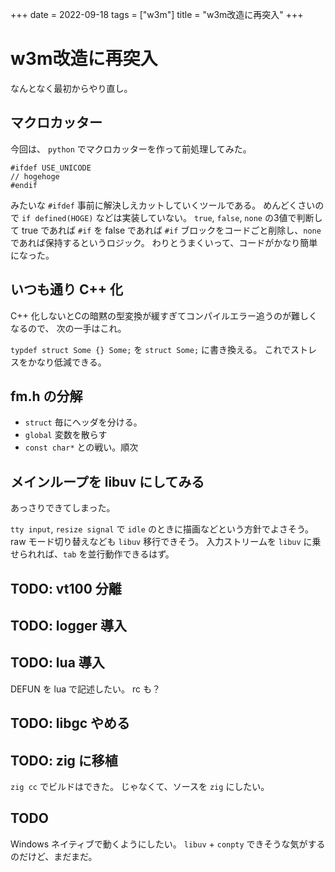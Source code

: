 +++
date = 2022-09-18
tags = ["w3m"]
title = "w3m改造に再突入"
+++

# w3m改造に再突入

なんとなく最初からやり直し。

## マクロカッター

今回は、 `python` でマクロカッターを作って前処理してみた。

```
#ifdef USE_UNICODE
// hogehoge
#endif
```

みたいな `#ifdef` 事前に解決しえカットしていくツールである。
めんどくさいので `if defined(HOGE)` などは実装していない。
`true`, `false`, `none` の3値で判断して true であれば `#if` を false であれば `#if` ブロックをコードごと削除し、`none` であれば保持するというロジック。
わりとうまくいって、コードがかなり簡単になった。

## いつも通り C++ 化

C++ 化しないとCの暗黙の型変換が緩すぎてコンパイルエラー追うのが難しくなるので、
次の一手はこれ。

`typdef struct Some {} Some;` を `struct Some;` に書き換える。
これでストレスをかなり低減できる。

## fm.h の分解

* `struct` 毎にヘッダを分ける。
* `global` 変数を散らす
* `const char*` との戦い。順次

## メインループを libuv にしてみる

あっさりできてしまった。

`tty input`, `resize signal` で `idle` のときに描画などという方針でよさそう。
raw モード切り替えなども `libuv` 移行できそう。
入力ストリームを `libuv` に乗せられれば、`tab` を並行動作できるはず。

## TODO: vt100 分離

## TODO: logger 導入

## TODO: lua 導入

DEFUN を lua で記述したい。
rc も？

## TODO: libgc やめる

## TODO: zig に移植

`zig cc` でビルドはできた。
じゃなくて、ソースを `zig` にしたい。

## TODO

Windows ネイティブで動くようにしたい。
`libuv` + `conpty` できそうな気がするのだけど、まだまだ。

